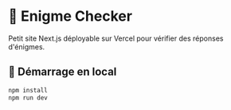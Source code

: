 # 🔮 Enigme Checker

Petit site Next.js déployable sur Vercel pour vérifier des réponses d'énigmes.

## 🚀 Démarrage en local

```bash
npm install
npm run dev
